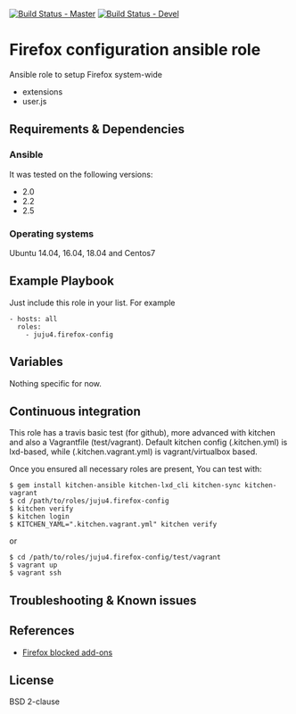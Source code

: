 [![Build Status - Master](https://travis-ci.org/juju4/ansible-firefox-config.svg?branch=master)](https://travis-ci.org/juju4/ansible-firefox-config)
[![Build Status - Devel](https://travis-ci.org/juju4/ansible-firefox-config.svg?branch=devel)](https://travis-ci.org/juju4/ansible-firefox-config/branches)
# Firefox configuration ansible role

Ansible role to setup Firefox system-wide
* extensions
* user.js

## Requirements & Dependencies

### Ansible
It was tested on the following versions:
 * 2.0
 * 2.2
 * 2.5

### Operating systems

Ubuntu 14.04, 16.04, 18.04 and Centos7

## Example Playbook

Just include this role in your list.
For example

```
- hosts: all
  roles:
    - juju4.firefox-config
```

## Variables

Nothing specific for now.

## Continuous integration

This role has a travis basic test (for github), more advanced with kitchen and also a Vagrantfile (test/vagrant).
Default kitchen config (.kitchen.yml) is lxd-based, while (.kitchen.vagrant.yml) is vagrant/virtualbox based.

Once you ensured all necessary roles are present, You can test with:
```
$ gem install kitchen-ansible kitchen-lxd_cli kitchen-sync kitchen-vagrant
$ cd /path/to/roles/juju4.firefox-config
$ kitchen verify
$ kitchen login
$ KITCHEN_YAML=".kitchen.vagrant.yml" kitchen verify
```
or
```
$ cd /path/to/roles/juju4.firefox-config/test/vagrant
$ vagrant up
$ vagrant ssh
```

## Troubleshooting & Known issues

## References

* [Firefox blocked add-ons](https://blocked.cdn.mozilla.net/)

## License

BSD 2-clause

